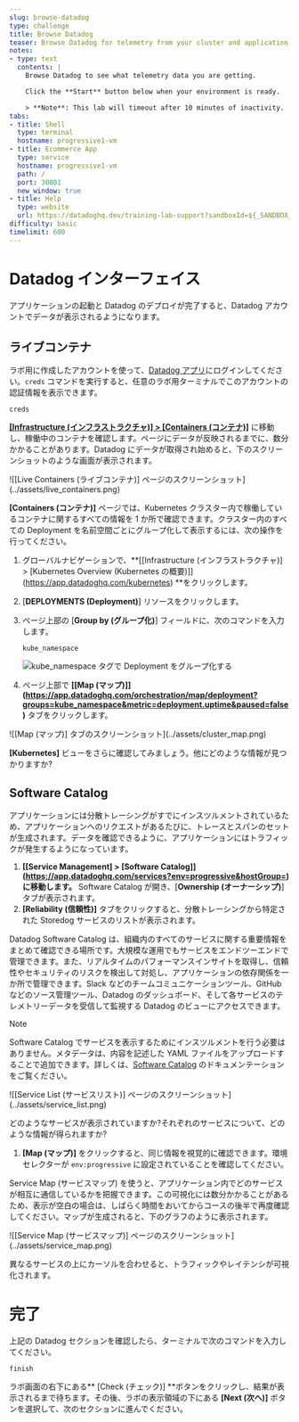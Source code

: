 ```yaml
---
slug: browse-datadog
type: challenge
title: Browse Datadog
teaser: Browse Datadog for telemetry from your cluster and application
notes:
- type: text
  contents: |
    Browse Datadog to see what telemetry data you are getting.

    Click the **Start** button below when your environment is ready.

    > **Note**: This lab will timeout after 10 minutes of inactivity.
tabs:
- title: Shell
  type: terminal
  hostname: progressive1-vm
- title: Ecommerce App
  type: service
  hostname: progressive1-vm
  path: /
  port: 30001
  new_window: true
- title: Help
  type: website
  url: https://datadoghq.dev/training-lab-support?sandboxId=${_SANDBOX_ID}
difficulty: basic
timelimit: 600
---
```


Datadog インターフェイス
===

アプリケーションの起動と Datadog のデプロイが完了すると、Datadog アカウントでデータが表示されるようになります。 

## ライブコンテナ

ラボ用に作成したアカウントを使って、[Datadog アプリ](https://app.datadoghq.com)にログインしてください。`creds` コマンドを実行すると、任意のラボ用ターミナルでこのアカウントの認証情報を表示できます。

```sh,run
creds
```

**[\[Infrastructure (インフラストラクチャ)\] > \[Containers (コンテナ)\]](https://app.datadoghq.com/containers)** に移動し、稼働中のコンテナを確認します。ページにデータが反映されるまでに、数分かかることがあります。Datadog にデータが取得され始めると、下のスクリーンショットのような画面が表示されます。

![\[Live Containers (ライブコンテナ)] ページのスクリーンショット](../assets/live_containers.png)

**\[Containers (コンテナ)]** ページでは、Kubernetes クラスター内で稼働しているコンテナに関するすべての情報を 1 か所で確認できます。クラスター内のすべての Deployment を名前空間ごとにグループ化して表示するには、次の操作を行ってください。

1. グローバルナビゲーションで、**[\[Infrastructure (インフラストラクチャ)] > \[Kubernetes Overview (Kubernetes の概要)]](https://app.datadoghq.com/kubernetes) **をクリックします。

1. \[**DEPLOYMENTS (Deployment)**] リソースをクリックします。

1. ページ上部の \[**Group by (グループ化)**] フィールドに、次のコマンドを入力します。

   ```sh,run
   kube_namespace
   ```

   ![kube_namespace タグで Deployment をグループ化する](../assets/group_by_kube_namespace.png)

1. ページ上部で **[\[Map (マップ)]](https://app.datadoghq.com/orchestration/map/deployment?groups=kube_namespace&metric=deployment.uptime&paused=false)** タブをクリックします。

![\[Map (マップ)] タブのスクリーンショット](../assets/cluster_map.png)

**\[Kubernetes]** ビューをさらに確認してみましょう。他にどのような情報が見つかりますか?

## Software Catalog

アプリケーションには分散トレーシングがすでにインスツルメントされているため、アプリケーションへのリクエストがあるたびに、トレースとスパンのセットが生成されます。データを確認できるように、アプリケーションにはトラフィックが発生するようになっています。

1. **[\[Service Management] > \[Software Catalog]](https://app.datadoghq.com/services?env=progressive&hostGroup=) に移動します。** 
   Software Catalog が開き、\[**Ownership (オーナーシップ)**] タブが表示されます。
1. **\[Reliability (信頼性)]** タブをクリックすると、分散トレーシングから特定された
   Storedog サービスのリストが表示されます。

Datadog Software Catalog は、組織内のすべてのサービスに関する重要情報をまとめて確認できる場所です。大規模な運用でもサービスをエンドツーエンドで管理できます。また、リアルタイムのパフォーマンスインサイトを取得し、信頼性やセキュリティのリスクを検出して対処し、アプリケーションの依存関係を一か所で管理できます。Slack などのチームコミュニケーションツール、GitHub などのソース管理ツール、Datadog のダッシュボード、そして各サービスのテレメトリーデータを受信して監視する Datadog のビューにアクセスできます。

> [!NOTE]
> Software Catalog でサービスを表示するためにインスツルメントを行う必要はありません。メタデータは、内容を記述した YAML ファイルをアップロードすることで追加できます。詳しくは、[Software Catalog](https://docs.datadoghq.com/software_catalog/) のドキュメンテーションをご覧ください。

![\[Service List (サービスリスト)] ページのスクリーンショット](../assets/service_list.png)

どのようなサービスが表示されていますか?それぞれのサービスについて、どのような情報が得られますか?

1. **\[Map (マップ)]** をクリックすると、同じ情報を視覚的に確認できます。環境セレクターが `env:progressive` 
に設定されていることを確認してください。

Service Map (サービスマップ) を使うと、アプリケーション内でどのサービスが相互に通信しているかを把握できます。この可視化には数分かかることがあるため、表示が空白の場合は、しばらく時間をおいてからコースの後半で再度確認してください。マップが生成されると、下のグラフのように表示されます。

![\[Service Map (サービスマップ)] ページのスクリーンショット](../assets/service_map.png)

異なるサービスの上にカーソルを合わせると、トラフィックやレイテンシが可視化されます。

完了
===

上記の Datadog セクションを確認したら、ターミナルで次のコマンドを入力してください。

```sh,run
finish
```

ラボ画面の右下にある** \[Check (チェック)] **ボタンをクリックし、結果が表示されるまで待ちます。その後、ラボの表示領域の下にある **\[Next (次へ)]** ボタンを選択して、次のセクションに進んでください。
